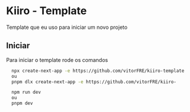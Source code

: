 # Kiiro - Template

Template que eu uso para iniciar um novo projeto

## Iniciar

Para iniciar o template rode os comandos

```bash
  npx create-next-app -e https://github.com/vitorFRE/kiiro-template
  ou
  pnpm dlx create-next-app -e https://github.com/vitorFRE/kiiro-

  npm run dev
  ou
  pnpm dev
```
